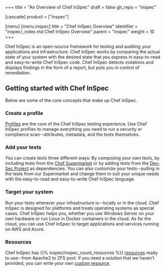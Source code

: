 +++
title = "An Overview of Chef InSpec"
draft = false
gh_repo = "inspec"

[cascade]
  product = ["inspec"]

[menu]
  [menu.inspec]
    title = "Chef InSpec Overview"
    identifier = "inspec/_index.md Chef InSpec Overview"
    parent = "inspec"
    weight = 10
+++

Chef InSpec is an open-source framework for testing and auditing your applications and infrastructure. Chef InSpec works by comparing the actual state of your system with the desired state that you express in easy-to-read and easy-to-write Chef InSpec code. Chef InSpec detects violations and displays findings in the form of a report, but puts you in control of remediation.

## Getting started with Chef InSpec

Below are some of the core concepts that make up Chef InSpec.

### Create a profile

[Profiles](/inspec/profiles/) are the core of the Chef InSpec testing experience. Use Chef InSpec
profiles to manage everything you need to run a security or compliance scan--attributes,
metadata, and the tests themselves.

### Add your tests

You can create tests three different ways: By composing your own tests, by
including tests from the [Chef Supermarket](https://supermarket.chef.io/)
or by adding tests from the [Dev-Sec Project](http://dev-sec.io/) as dependencies.
You can also customize your tests--pulling in the tests from our Supermarket and
change them to suit your unique needs with the easy-to-read and easy-to-write Chef
InSpec language.

### Target your system

Run your tests wherever your infrastructure is--locally or in the cloud.  Chef
InSpec is designed for platforms and treats operating systems as special cases.
Chef InSpec helps you, whether you use Windows Server on your own hardware or
run Linux in Docker containers in the cloud. As for the cloud, you can use Chef
InSpec to target applications and services running on AWS and Azure.

### Resources

Chef InSpec has {{% inspec/inspec_count_resources %}} [resources](/inspec/resources/) ready to use--from Apache2 to ZFS pool.
If you need a solution that we haven’t provided, you can write your own [custom
resource](/inspec/dsl_resource/).
